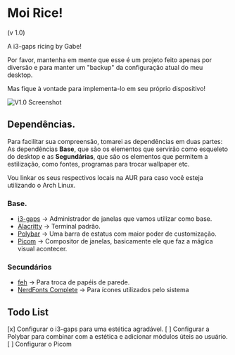 # Moi Rice!

(v 1.0)

A i3-gaps ricing by Gabe!

Por favor, mantenha em mente que esse é um projeto feito apenas por diversão e para manter um "backup" da configuração atual do meu desktop.

Mas fique à vontade para implementa-lo em seu próprio dispositivo!

![V1.0 Screenshot](Screenshots/V1.0-Screenshot.png)


## Dependências.

Para facilitar sua compreensão, tomarei as dependências em duas partes: As dependências **Base**, que são os elementos que servirão como esqueleto do desktop e as **Segundárias**, que são os elementos que permitem a estilização, como fontes, programas para trocar wallpaper etc.

Vou linkar os seus respectivos locais na AUR para caso você esteja utilizando o Arch Linux.

### Base.
* [i3-gaps](https://www.archlinux.org/packages/community/x86_64/i3-gaps/)     -> Administrador de janelas que vamos utilizar como base.
* [Alacritty](https://www.archlinux.org/packages/community/x86_64/alacritty/)   -> Terminal padrão.
* [Polybar](https://aur.archlinux.org/packages/polybar/)     -> Uma barra de estatus com maior poder de customização.
* [Picom](https://www.archlinux.org/packages/community/x86_64/picom/)       -> Compositor de janelas, basicamente ele que faz a mágica visual acontecer.


### Secundários
* [feh](https://www.archlinux.org/packages/extra/x86_64/feh/)                 -> Para troca de papéis de parede.
* [NerdFonts Complete](https://aur.archlinux.org/packages/nerd-fonts-complete/)  -> Para ícones utilizados pelo sistema


## Todo List
[x] Configurar o i3-gaps para uma estética agradável.
[ ] Configurar a Polybar para combinar com a estética e adicionar módulos úteis ao usuário.
[ ] Configurar o Picom 
